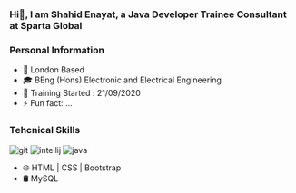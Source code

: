 ### Hi👋, I am Shahid Enayat, a Java Developer Trainee Consultant at Sparta Global

### Personal Information
- 📍  London Based
- 🎓 BEng (Hons) Electronic and Electrical Engineering
- 📅 Training Started : 21/09/2020
- ⚡ Fun fact: ...

### Tehcnical Skills
![git](https://img.shields.io/badge/git-%23F05032.svg?&style=for-the-badge&logo=git&logoColor=white)
![intellij](https://img.shields.io/badge/intelliJ%20IDEA-%23000000.svg?&style=for-the-badge&logo=intellij-idea&logoColor=white)
![java](https://img.shields.io/badge/java-%23ED8B00.svg?&style=for-the-badge&logo=java&logoColor=white)
- 🌐 HTML | CSS | Bootstrap
- 🛢 MySQL 

